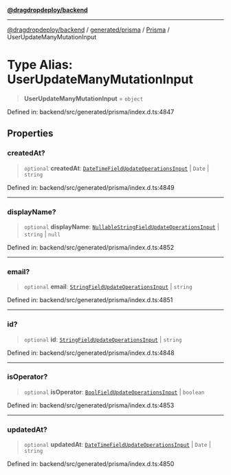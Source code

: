 [**@dragdropdeploy/backend**](../../../../../README.md)

***

[@dragdropdeploy/backend](../../../../../README.md) / [generated/prisma](../../../README.md) / [Prisma](../README.md) / UserUpdateManyMutationInput

# Type Alias: UserUpdateManyMutationInput

> **UserUpdateManyMutationInput** = `object`

Defined in: backend/src/generated/prisma/index.d.ts:4847

## Properties

### createdAt?

> `optional` **createdAt**: [`DateTimeFieldUpdateOperationsInput`](DateTimeFieldUpdateOperationsInput.md) \| `Date` \| `string`

Defined in: backend/src/generated/prisma/index.d.ts:4849

***

### displayName?

> `optional` **displayName**: [`NullableStringFieldUpdateOperationsInput`](NullableStringFieldUpdateOperationsInput.md) \| `string` \| `null`

Defined in: backend/src/generated/prisma/index.d.ts:4852

***

### email?

> `optional` **email**: [`StringFieldUpdateOperationsInput`](StringFieldUpdateOperationsInput.md) \| `string`

Defined in: backend/src/generated/prisma/index.d.ts:4851

***

### id?

> `optional` **id**: [`StringFieldUpdateOperationsInput`](StringFieldUpdateOperationsInput.md) \| `string`

Defined in: backend/src/generated/prisma/index.d.ts:4848

***

### isOperator?

> `optional` **isOperator**: [`BoolFieldUpdateOperationsInput`](BoolFieldUpdateOperationsInput.md) \| `boolean`

Defined in: backend/src/generated/prisma/index.d.ts:4853

***

### updatedAt?

> `optional` **updatedAt**: [`DateTimeFieldUpdateOperationsInput`](DateTimeFieldUpdateOperationsInput.md) \| `Date` \| `string`

Defined in: backend/src/generated/prisma/index.d.ts:4850
